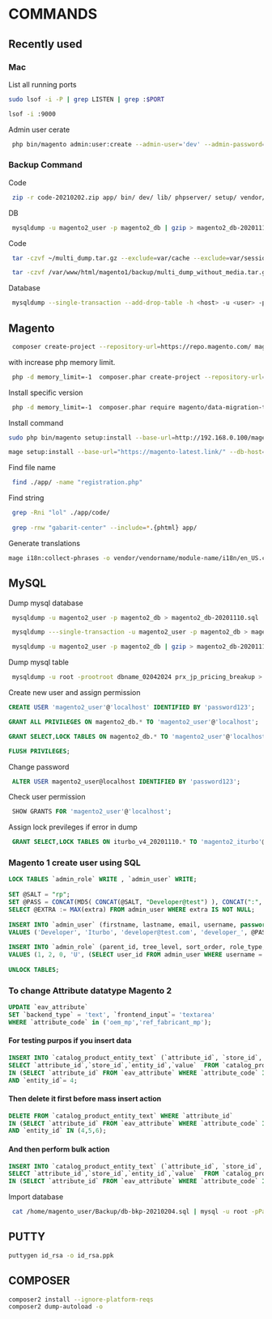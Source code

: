 # COMMANDS

## Recently used

### Mac

List all running ports

```bash
sudo lsof -i -P | grep LISTEN | grep :$PORT

lsof -i :9000
```

Admin user cerate

```bash
 php bin/magento admin:user:create --admin-user='dev' --admin-password='password123' --admin-email='dev@gmail.com' --admin-firstname='Admin' --admin-lastname='dev'
```


### Backup Command 

Code

```bash
 zip -r code-20210202.zip app/ bin/ dev/ lib/ phpserver/ setup/ vendor/ .htaccess composer.json composer.lock index.php .user.ini pub/ -x pub/media/**\* pub/static/frontend/**\* pub/static/adminhtml/**\*
```

DB

```bash
 mysqldump -u magento2_user -p magento2_db | gzip > magento2_db-20201110.sql.gz
```

Code 

```bash
 tar -czvf ~/multi_dump.tar.gz --exclude=var/cache --exclude=var/session --exclude=var/log --exclude=var/tmp --exclude=var/export --exclude=var/report --exclude=var/backups --exclude='media/*import*' --exclude=media/tmp --exclude=media/downloadable --exclude=media/catalog . && echo OK

 tar -czvf /var/www/html/magento1/backup/multi_dump_without_media.tar.gz --exclude=var/cache --exclude=var/session --exclude=var/log --exclude=var/tmp --exclude=var/export --exclude=var/report --exclude=var/backups --exclude='media/*import*' --exclude=media/tmp --exclude=media/downloadable --exclude=media/catalog --exclude=media/amasty/amoptmobile --exclude=media/amasty/webp --exclude=static/frontend --exclude=static/adminhtml  --exclude=backup --exclude=media/amasty/amoptimizer_dump --exclude=media/amasty/amopttablet . && echo OK
```

Database

```bash 
 mysqldump --single-transaction --add-drop-table -h <host> -u <user> -p <db_name> | gzip > dump.sql.gz
```


## Magento

```bash
 composer create-project --repository-url=https://repo.magento.com/ magento/project-community-edition .
```

with increase php memory limit.

```bash
 php -d memory_limit=-1  composer.phar create-project --repository-url=https://repo.magento.com/ magento/project-community-edition --ignore-platform-reqs  -vvv
```
Install specific version

```bash 
 php -d memory_limit=-1  composer.phar require magento/data-migration-tool:2.2.0 --ignore-platform-reqs  -vvv
```

Install command

```bash
sudo php bin/magento setup:install --base-url=http://192.168.0.100/magento/ --db-host=localhost --db-name=magento --db-user=magento --db-password=magento --admin-firstname=Magento --admin-lastname=User --admin-email=user@example.com --admin-user=admin --admin-password=admin@123 --language=en_US --currency=USD --timezone=America/Chicago --use-rewrites=1

mage setup:install --base-url="https://magento-latest.link/" --db-host="127.0.0.1" --db-name="magento_latest" --db-user="root" --db-password="rootroot" --admin-firstname="Bhavesh" --admin-lastname="Prajapati" --admin-email="bhavesh@gmail.com" --admin-user="admin" --admin-password="admin123" --language="en_US" --currency="USD" --timezone="America/Chicago" --use-rewrites="1" --backend-frontname="admin"
```

Find file name

```bash
 find ./app/ -name "registration.php" 
 ```
 
Find string 

```bash 
 grep -Rni "lol" ./app/code/ 
 
 grep -rnw "gabarit-center" --include=*.{phtml} app/ 
```

Generate translations

```bash
mage i18n:collect-phrases -o vendor/vendorname/module-name/i18n/en_US.csv vendor/vendorname/module-name
```


## MySQL

Dump mysql database

```bash 
 mysqldump -u magento2_user -p magento2_db > magento2_db-20201110.sql 

 mysqldump ---single-transaction -u magento2_user -p magento2_db > magento2_db-20201110.sql 

 mysqldump -u magento2_user -p magento2_db | gzip > magento2_db-20201110.sql.gz 
```

Dump mysql table

```bash 
 mysqldump -u root -prootroot dbname_02042024 prx_jp_pricing_breakup > dump_file.sql
```

Create new user and assign permission

```sql
CREATE USER 'magento2_user'@'localhost' IDENTIFIED BY 'password123';

GRANT ALL PRIVILEGES ON magento2_db.* TO 'magento2_user'@'localhost';

GRANT SELECT,LOCK TABLES ON magento2_db.* TO 'magento2_user'@'localhost';

FLUSH PRIVILEGES;
```

Change password

```sql
 ALTER USER magento2_user@localhost IDENTIFIED BY 'password123'; 
```

Check user permission

```sql
 SHOW GRANTS FOR 'magento2_user'@'localhost'; 
```

Assign lock previleges if error in dump

```sql
 GRANT SELECT,LOCK TABLES ON iturbo_v4_20201110.* TO 'magento2_iturbo'@'localhost';
```

### Magento 1 create user using SQL

```sql
LOCK TABLES `admin_role` WRITE , `admin_user` WRITE;
 
SET @SALT = "rp";
SET @PASS = CONCAT(MD5( CONCAT(@SALT, "Developer@test") ), CONCAT(":", @SALT));
SELECT @EXTRA := MAX(extra) FROM admin_user WHERE extra IS NOT NULL;
 
INSERT INTO `admin_user` (firstname, lastname, email, username, password, created, lognum, reload_acl_flag, is_active, extra, rp_token_created_at) 
VALUES ('Developer', 'Iturbo', 'developer@test.com', 'developer_', @PASS,NOW(), 0, 0, 1, @EXTRA,NOW());
 
INSERT INTO `admin_role` (parent_id, tree_level, sort_order, role_type, user_id, role_name) 
VALUES (1, 2, 0, 'U', (SELECT user_id FROM admin_user WHERE username = 'developer_'), 'Developer');
 
UNLOCK TABLES;
```

### To change Attribute datatype Magento 2

```sql
UPDATE `eav_attribute` 
SET `backend_type` = 'text', `frontend_input`= 'textarea' 
WHERE `attribute_code` in ('oem_mp','ref_fabricant_mp');
```

#### For testing purpos if you insert data 

```sql
INSERT INTO `catalog_product_entity_text` (`attribute_id`, `store_id`, `entity_id`, `value`)
SELECT `attribute_id`,`store_id`,`entity_id`,`value`  FROM `catalog_product_entity_varchar` WHERE `attribute_id` 
IN (SELECT `attribute_id` FROM `eav_attribute` WHERE `attribute_code` IN ('ref_fabricant_mp','oem_mp'))
AND `entity_id`= 4; 
```

#### Then delete it first before mass insert action

```sql
DELETE FROM `catalog_product_entity_text` WHERE `attribute_id` 
IN (SELECT `attribute_id` FROM `eav_attribute` WHERE `attribute_code` IN ('ref_fabricant_mp','oem_mp'))
AND `entity_id` IN (4,5,6); 
```

#### And then perform bulk action

```sql
INSERT INTO `catalog_product_entity_text` (`attribute_id`, `store_id`, `entity_id`, `value`)
SELECT `attribute_id`,`store_id`,`entity_id`,`value`  FROM `catalog_product_entity_varchar` WHERE `attribute_id` 
IN (SELECT `attribute_id` FROM `eav_attribute` WHERE `attribute_code` IN ('ref_fabricant_mp','oem_mp'));
```

Import database

```bash
 cat /home/magento_user/Backup/db-bkp-20210204.sql | mysql -u root -pPass123 db1_new
```

## PUTTY

```bash
puttygen id_rsa -o id_rsa.ppk
```

## COMPOSER

```bash
composer2 install --ignore-platform-reqs
composer2 dump-autoload -o
```


